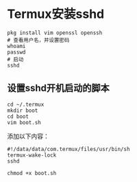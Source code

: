 # Termux安装sshd

```shell
pkg install vim openssl openssh
# 查看用户名，并设置密码
whoami
passwd
# 启动
sshd
```

## 设置sshd开机启动的脚本
```shell
cd ~/.termux
mkdir boot
cd boot
vim boot.sh
```
添加以下内容：
```shell
#!/data/data/com.termux/files/usr/bin/sh
termux-wake-lock
sshd
```
```shell
chmod +x boot.sh
```